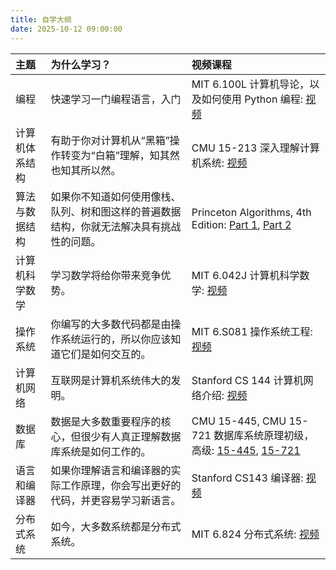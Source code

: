 ```yaml
---
title: 自学大纲
date: 2025-10-12 09:00:00
---
```


| 主题 | 为什么学习？ | 视频课程 |
| :--- | :--- | :--- |
| 编程 | 快速学习一门编程语言，入门 | MIT 6.100L 计算机导论，以及如何使用 Python 编程: [视频](https://example.com/video1) |
| 计算机体系结构 | 有助于你对计算机从“黑箱”操作转变为“白箱”理解，知其然也知其所以然。 | CMU 15-213 深入理解计算机系统: [视频](https://example.com/video2) |
| 算法与数据结构 | 如果你不知道如何使用像栈、队列、树和图这样的普遍数据结构，你就无法解决具有挑战性的问题。 | Princeton Algorithms, 4th Edition: [Part 1](https://example.com/part1), [Part 2](https://example.com/part2) |
| 计算机科学数学 | 学习数学将给你带来竞争优势。 | MIT 6.042J 计算机科学数学: [视频](https://example.com/video3) |
| 操作系统 | 你编写的大多数代码都是由操作系统运行的，所以你应该知道它们是如何交互的。 | MIT 6.S081 操作系统工程: [视频](https://example.com/video4) |
| 计算机网络 | 互联网是计算机系统伟大的发明。 | Stanford CS 144 计算机网络介绍: [视频](https://example.com/video5) |
| 数据库 | 数据是大多数重要程序的核心，但很少有人真正理解数据库系统是如何工作的。 | CMU 15-445, CMU 15-721 数据库系统原理初级，高级: [15-445](https://example.com/15-445), [15-721](https://example.com/15-721) |
| 语言和编译器 | 如果你理解语言和编译器的实际工作原理，你会写出更好的代码，并更容易学习新语言。 | Stanford CS143 编译器: [视频](https://example.com/video6) |
| 分布式系统 | 如今，大多数系统都是分布式系统。 | MIT 6.824 分布式系统: [视频](https://example.com/video7) |
